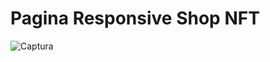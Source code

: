 # Pagina Responsive Shop NFT
![Captura](https://github.com/steven55sol/Responsive-NFT/assets/52610604/e0b921a6-baf3-4890-9b1c-4ab417e9ece1)
